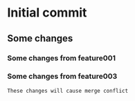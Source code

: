 # Initial commit

## Some changes

### Some changes from feature001

### Some changes from feature003
    These changes will cause merge conflict
